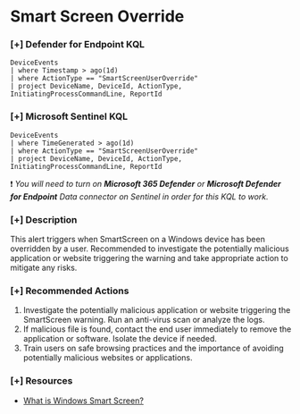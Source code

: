 # Smart Screen Override 

### [+] Defender for Endpoint KQL
```
DeviceEvents
| where Timestamp > ago(1d)
| where ActionType == "SmartScreenUserOverride"
| project DeviceName, DeviceId, ActionType, InitiatingProcessCommandLine, ReportId
```

### [+] Microsoft Sentinel KQL
```
DeviceEvents
| where TimeGenerated > ago(1d)
| where ActionType == "SmartScreenUserOverride"
| project DeviceName, DeviceId, ActionType, InitiatingProcessCommandLine, ReportId
```

:exclamation: *You will need to turn on **Microsoft 365 Defender** or **Microsoft Defender for Endpoint** Data connector on Sentinel in order for this KQL to work.*

### [+] Description 
This alert triggers when SmartScreen on a Windows device has been overridden by a user. Recommended to investigate the potentially malicious application or website triggering the warning and take appropriate action to mitigate any risks. 

### [+] Recommended Actions
1. Investigate the potentially malicious application or website triggering the SmartScreen warning. Run an anti-virus scan or analyze the logs.
2. If malicious file is found, contact the end user immediately to remove the application or software. Isolate the device if needed. 
3. Train users on safe browsing practices and the importance of avoiding potentially malicious websites or applications.

### [+] Resources
- [What is Windows Smart Screen?](https://learn.microsoft.com/en-us/windows/security/threat-protection/microsoft-defender-smartscreen/microsoft-defender-smartscreen-overview)
